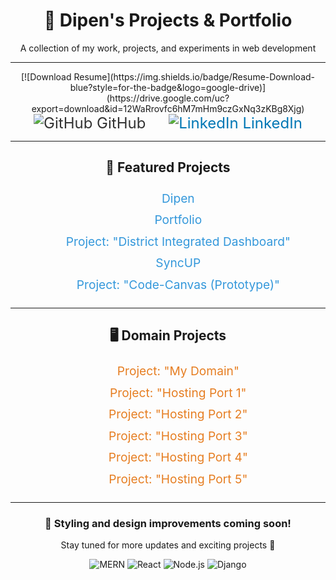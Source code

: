 <div align="center">
  <h1>💼 Dipen's Projects & Portfolio</h1>
  <p>A collection of my work, projects, and experiments in web development</p>
  <hr>
  
  <div>
    [![Download Resume](https://img.shields.io/badge/Resume-Download-blue?style=for-the-badge&logo=google-drive)](https://drive.google.com/uc?export=download&id=12WaRrovfc6hM7mHm9czGxNq3zKBg8Xjg)
    <a href="https://github.com/DOodle25" style="font-size: 1.5rem; color: #333; text-decoration: none; margin: 0 15px;">
      <img src="https://img.shields.io/badge/GitHub-black?style=flat&logo=github&logoColor=white" alt="GitHub" />
      GitHub
    </a>
    <a href="https://www.linkedin.com/in/dipen-patel-792296260/" style="font-size: 1.5rem; color: #0077b5; text-decoration: none; margin: 0 15px;">
      <img src="https://img.shields.io/badge/LinkedIn-0077b5?style=flat&logo=linkedin&logoColor=white" alt="LinkedIn" />
      LinkedIn
    </a>
  </div>
  
  <hr>

  <h2>🌟 Featured Projects</h2>
  <ul style="list-style: none; font-size: 1.2rem; line-height: 1.8;">
    <li><a href="Dipen.html" style="color: #3498db; text-decoration: none;">Dipen</a></li>
    <li><a href="https://portfolio-mdgq.onrender.com" style="color: #3498db; text-decoration: none;">Portfolio</a></li>
    <li><a href="https://didfrontend.onrender.com/" style="color: #3498db; text-decoration: none;">Project: "District Integrated Dashboard"</a></li>
    <li><a href="https://github.com/DOodle25/SyncUP" style="color: #3498db; text-decoration: none;">SyncUP</a></li>
    <li><a href="Project-CodeCanvas-Login-Signup/Code-Canvas-Landing-Page.html" style="color: #3498db; text-decoration: none;">Project: "Code-Canvas (Prototype)"</a></li>
  </ul>

  <hr>

  <h2>🖥️ Domain Projects</h2>
  <ul style="list-style: none; font-size: 1.2rem; line-height: 1.8;">
    <li><a href="https://www.alynor.wiki" style="color: #e67e22; text-decoration: none;">Project: "My Domain"</a></li>
    <li><a href="https://1.alynor.wiki" style="color: #e67e22; text-decoration: none;">Project: "Hosting Port 1"</a></li>
    <li><a href="https://2.alynor.wiki" style="color: #e67e22; text-decoration: none;">Project: "Hosting Port 2"</a></li>
    <li><a href="https://3.alynor.wiki" style="color: #e67e22; text-decoration: none;">Project: "Hosting Port 3"</a></li>
    <li><a href="https://4.alynor.wiki" style="color: #e67e22; text-decoration: none;">Project: "Hosting Port 4"</a></li>
    <li><a href="https://5.alynor.wiki" style="color: #e67e22; text-decoration: none;">Project: "Hosting Port 5"</a></li>
  </ul>

  <hr>
  
  <h3>🎨 Styling and design improvements coming soon!</h3>
  <p>Stay tuned for more updates and exciting projects 🚀</p>
  <div>
    <img src="https://img.shields.io/badge/MERN-stack-green" alt="MERN" />
    <img src="https://img.shields.io/badge/React-blue" alt="React" />
    <img src="https://img.shields.io/badge/Node.js-brightgreen" alt="Node.js" />
    <img src="https://img.shields.io/badge/Django-darkgreen" alt="Django" />
  </div>
</div>
